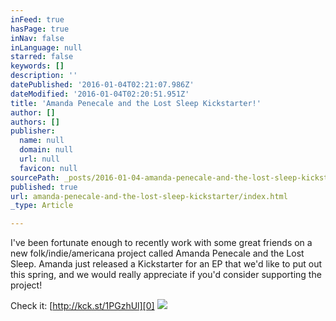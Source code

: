 ```yaml
---
inFeed: true
hasPage: true
inNav: false
inLanguage: null
starred: false
keywords: []
description: ''
datePublished: '2016-01-04T02:21:07.986Z'
dateModified: '2016-01-04T02:20:51.951Z'
title: 'Amanda Penecale and the Lost Sleep Kickstarter!'
author: []
authors: []
publisher:
  name: null
  domain: null
  url: null
  favicon: null
sourcePath: _posts/2016-01-04-amanda-penecale-and-the-lost-sleep-kickstarter.md
published: true
url: amanda-penecale-and-the-lost-sleep-kickstarter/index.html
_type: Article

---
```

I've been fortunate enough to recently work with some great friends on a new folk/indie/americana project called Amanda Penecale and the Lost Sleep.  Amanda just released a Kickstarter for an EP that we'd like to put out this spring, and we would really appreciate if you'd consider supporting the project!

Check it: [http://kck.st/1PGzhUl][0]
![](https://the-grid-user-content.s3-us-west-2.amazonaws.com/a33fbcb4-1739-48c7-8728-aa68e0533048.jpg)

[0]: http://kck.st/1PGzhUl